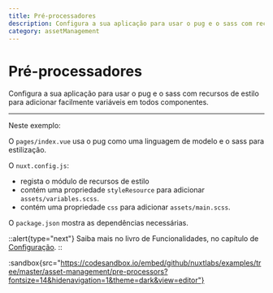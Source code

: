 ```yaml
---
title: Pré-processadores
description: Configura a sua aplicação para usar o pug e o sass com recursos de estilo para adicionar facilmente variáveis em todos componentes.
category: assetManagement
---
```


# Pré-processadores

Configura a sua aplicação para usar o pug e o sass com recursos de estilo para adicionar facilmente variáveis em todos componentes.

---

Neste exemplo:

O `pages/index.vue` usa o pug como uma linguagem de modelo e o sass para estilização.

O `nuxt.config.js`:

- regista o módulo de recursos de estilo
- contém uma propriedade `styleResource` para adicionar `assets/variables.scss`.
- contém uma propriedade `css` para adicionar `assets/main.scss`.

O `package.json` mostra as dependências necessárias.

::alert{type="next"}
Saiba mais no livro de Funcionalidades, no capítulo de [Configuração](/docs/features/configuration#pré-processadores). 
::

:sandbox{src="https://codesandbox.io/embed/github/nuxtlabs/examples/tree/master/asset-management/pre-processors?fontsize=14&hidenavigation=1&theme=dark&view=editor"}
